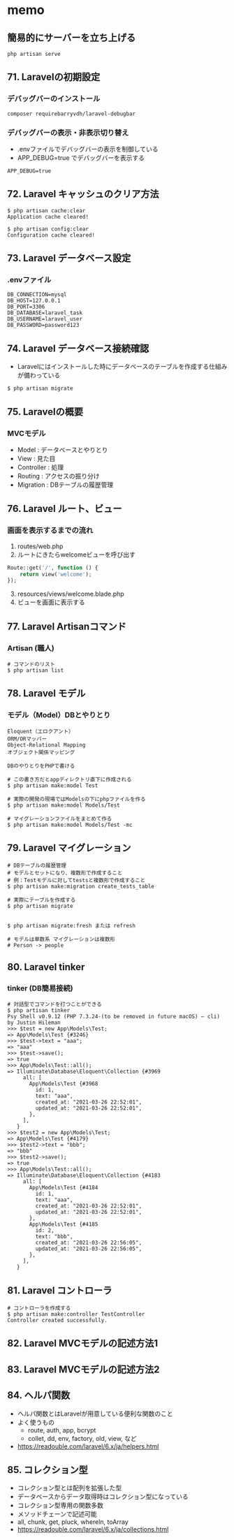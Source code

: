 # memo

## 簡易的にサーバーを立ち上げる

```shell
php artisan serve
```

## 71. Laravelの初期設定

### デバッグバーのインストール

```shell
composer requirebarryvdh/laravel-debugbar
```

### デバッグバーの表示・非表示切り替え

- .envファイルでデバッグバーの表示を制御している
- APP_DEBUG=true でデバッグバーを表示する

```shell
APP_DEBUG=true
```

## 72. Laravel キャッシュのクリア方法

```shell
$ php artisan cache:clear
Application cache cleared!

$ php artisan config:clear
Configuration cache cleared!
```

## 73. Laravel データベース設定

### .envファイル

```shell
DB_CONNECTION=mysql
DB_HOST=127.0.0.1
DB_PORT=3306
DB_DATABASE=laravel_task
DB_USERNAME=laravel_user
DB_PASSWORD=password123
```

## 74. Laravel データベース接続確認

- Laravelにはインストールした時にデータベースのテーブルを作成する仕組みが備わっている

```shell
$ php artisan migrate
```

## 75. Laravelの概要

### MVCモデル

- Model : データベースとやりとり
- View : 見た目
- Controller : 処理
- Routing : アクセスの振り分け
- Migration : DBテーブルの履歴管理

## 76. Laravel ルート、ビュー

### 画面を表示するまでの流れ

1. routes/web.php
2. ルートにきたらwelcomeビューを呼び出す

```php
Route::get('/', function () {
    return view('welcome');
});
```

3. resources/views/welcome.blade.php
4. ビューを画面に表示する

## 77. Laravel Artisanコマンド

### Artisan (職人)

```shell
# コマンドのリスト
$ php artisan list
```

## 78. Laravel モデル

### モデル（Model）DBとやりとり

```text
Eloquent（エロクアント）
ORM/ORマッパー
Object-Relational Mapping
オブジェクト関係マッピング

DBのやりとりをPHPで書ける
```

```shell
# この書き方だとappディレクトリ直下に作成される
$ php artisan make:model Test

# 実際の開発の現場ではModelsの下にphpファイルを作る
$ php artisan make:model Models/Test

# マイグレーションファイルをまとめて作る
$ php artisan make:model Models/Test -mc
```

## 79. Laravel マイグレーション

```shell
# DBテーブルの履歴管理
# モデルとセットになり、複数形で作成すること
# 例：Testモデルに対してtestsと複数形で作成すること
$ php artisan make:migration create_tests_table

# 実際にテーブルを作成する
$ php artisan migrate


$ php artisan migrate:fresh または refresh

# モデルは単数系 マイグレーションは複数形
# Person -> people
```

## 80. Laravel tinker

### tinker (DB簡易接続)

```shell
# 対話型でコマンドを打つことができる
$ php artisan tinker
Psy Shell v0.9.12 (PHP 7.3.24-(to be removed in future macOS) — cli) by Justin Hileman
>>> $test = new App\Models\Test;
=> App\Models\Test {#3246}
>>> $test->text = "aaa";
=> "aaa"
>>> $test->save();
=> true
>>> App\Models\Test::all();
=> Illuminate\Database\Eloquent\Collection {#3969
     all: [
       App\Models\Test {#3968
         id: 1,
         text: "aaa",
         created_at: "2021-03-26 22:52:01",
         updated_at: "2021-03-26 22:52:01",
       },
     ],
   }
>>> $test2 = new App\Models\Test;
=> App\Models\Test {#4179}
>>> $test2->text = "bbb";
=> "bbb"
>>> $test2->save();
=> true
>>> App\Models\Test::all();
=> Illuminate\Database\Eloquent\Collection {#4183
     all: [
       App\Models\Test {#4184
         id: 1,
         text: "aaa",
         created_at: "2021-03-26 22:52:01",
         updated_at: "2021-03-26 22:52:01",
       },
       App\Models\Test {#4185
         id: 2,
         text: "bbb",
         created_at: "2021-03-26 22:56:05",
         updated_at: "2021-03-26 22:56:05",
       },
     ],
   }
```

## 81. Laravel コントローラ

```shell
# コントローラを作成する
$ php artisan make:controller TestController
Controller created successfully.
```

## 82. Laravel MVCモデルの記述方法1

## 83. Laravel MVCモデルの記述方法2

## 84. ヘルパ関数

- ヘルパ関数とはLaravelが用意している便利な関数のこと
- よく使うもの
  - route, auth, app, bcrypt
  - collet, dd, env, factory, old, view, など
- https://readouble.com/laravel/6.x/ja/helpers.html

## 85. コレクション型

- コレクション型とは配列を拡張した型
- データベースからデータ取得時はコレクション型になっている
- コレクション型専用の関数多数
- メソッドチェーンで記述可能
- all, chunk, get, pluck, whereln, toArray
- https://readouble.com/laravel/6.x/ja/collections.html
